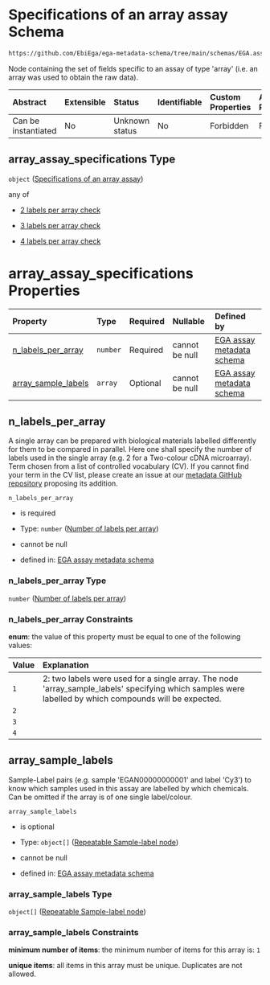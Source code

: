 # Specifications of an array assay Schema

```txt
https://github.com/EbiEga/ega-metadata-schema/tree/main/schemas/EGA.assay.json#/properties/assay_type_specifications/properties/array_assay_specifications
```

Node containing the set of fields specific to an assay of type 'array' (i.e. an array was used to obtain the raw data).

| Abstract            | Extensible | Status         | Identifiable | Custom Properties | Additional Properties | Access Restrictions | Defined In                                                                 |
| :------------------ | :--------- | :------------- | :----------- | :---------------- | :-------------------- | :------------------ | :------------------------------------------------------------------------- |
| Can be instantiated | No         | Unknown status | No           | Forbidden         | Forbidden             | none                | [EGA.assay.json\*](../../../schemas/EGA.assay.json "open original schema") |

## array\_assay\_specifications Type

`object` ([Specifications of an array assay](ega-11-properties-assay-type-specifications-properties-specifications-of-an-array-assay.md))

any of

*   [2 labels per array check](ega-11-properties-assay-type-specifications-properties-specifications-of-an-array-assay-anyof-2-labels-per-array-check.md "check type definition")

*   [3 labels per array check](ega-11-properties-assay-type-specifications-properties-specifications-of-an-array-assay-anyof-3-labels-per-array-check.md "check type definition")

*   [4 labels per array check](ega-11-properties-assay-type-specifications-properties-specifications-of-an-array-assay-anyof-4-labels-per-array-check.md "check type definition")

# array\_assay\_specifications Properties

| Property                                      | Type     | Required | Nullable       | Defined by                                                                                                                                                                                                                                                                                                                                                                    |
| :-------------------------------------------- | :------- | :------- | :------------- | :---------------------------------------------------------------------------------------------------------------------------------------------------------------------------------------------------------------------------------------------------------------------------------------------------------------------------------------------------------------------------- |
| [n\_labels\_per\_array](#n_labels_per_array)  | `number` | Required | cannot be null | [EGA assay metadata schema](ega-11-properties-assay-type-specifications-properties-specifications-of-an-array-assay-properties-number-of-labels-per-array.md "https://github.com/EbiEga/ega-metadata-schema/tree/main/schemas/EGA.assay.json#/properties/assay_type_specifications/properties/array_assay_specifications/properties/n_labels_per_array")                      |
| [array\_sample\_labels](#array_sample_labels) | `array`  | Optional | cannot be null | [EGA assay metadata schema](ega-11-properties-assay-type-specifications-properties-specifications-of-an-array-assay-properties-array-of-sample-label-pairs-of-the-array-assay.md "https://github.com/EbiEga/ega-metadata-schema/tree/main/schemas/EGA.assay.json#/properties/assay_type_specifications/properties/array_assay_specifications/properties/array_sample_labels") |

## n\_labels\_per\_array

A single array can be prepared with biological materials labelled differently for them to be compared in parallel. Here one shall specify the number of labels used in the single array (e.g. 2 for a Two-colour cDNA microarray). Term chosen from a list of controlled vocabulary (CV). If you cannot find your term in the CV list, please create an issue at our [metadata GitHub repository](https://github.com/EbiEga/ega-metadata-schema) proposing its addition.

`n_labels_per_array`

*   is required

*   Type: `number` ([Number of labels per array](ega-11-properties-assay-type-specifications-properties-specifications-of-an-array-assay-properties-number-of-labels-per-array.md))

*   cannot be null

*   defined in: [EGA assay metadata schema](ega-11-properties-assay-type-specifications-properties-specifications-of-an-array-assay-properties-number-of-labels-per-array.md "https://github.com/EbiEga/ega-metadata-schema/tree/main/schemas/EGA.assay.json#/properties/assay_type_specifications/properties/array_assay_specifications/properties/n_labels_per_array")

### n\_labels\_per\_array Type

`number` ([Number of labels per array](ega-11-properties-assay-type-specifications-properties-specifications-of-an-array-assay-properties-number-of-labels-per-array.md))

### n\_labels\_per\_array Constraints

**enum**: the value of this property must be equal to one of the following values:

| Value | Explanation                                                                                                                                              |
| :---- | :------------------------------------------------------------------------------------------------------------------------------------------------------- |
| `1`   | 2: two labels were used for a single array. The node 'array\_sample\_labels' specifying which samples were labelled by which compounds will be expected. |
| `2`   |                                                                                                                                                          |
| `3`   |                                                                                                                                                          |
| `4`   |                                                                                                                                                          |

## array\_sample\_labels

Sample-Label pairs (e.g. sample 'EGAN00000000001' and label 'Cy3') to know which samples used in this assay are labelled by which chemicals. Can be omitted if the array is of one single label/colour.

`array_sample_labels`

*   is optional

*   Type: `object[]` ([Repeatable Sample-label node](ega-12-definitions-repeatable-sample-label-node.md))

*   cannot be null

*   defined in: [EGA assay metadata schema](ega-11-properties-assay-type-specifications-properties-specifications-of-an-array-assay-properties-array-of-sample-label-pairs-of-the-array-assay.md "https://github.com/EbiEga/ega-metadata-schema/tree/main/schemas/EGA.assay.json#/properties/assay_type_specifications/properties/array_assay_specifications/properties/array_sample_labels")

### array\_sample\_labels Type

`object[]` ([Repeatable Sample-label node](ega-12-definitions-repeatable-sample-label-node.md))

### array\_sample\_labels Constraints

**minimum number of items**: the minimum number of items for this array is: `1`

**unique items**: all items in this array must be unique. Duplicates are not allowed.
